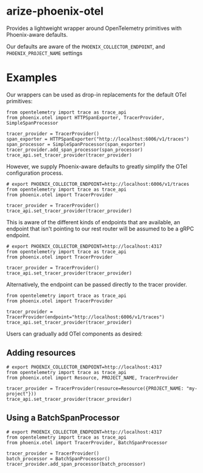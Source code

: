 # arize-phoenix-otel

Provides a lightweight wrapper around OpenTelemetry primitives with Phoenix-aware defaults.

Our defaults are aware of the `PHOENIX_COLLECTOR_ENDPOINT`, and `PHOENIX_PROJECT_NAME` settings

# Examples

Our wrappers can be used as drop-in replacements for the default OTel primitives:

```
from opentelemetry import trace as trace_api
from phoenix.otel import HTTPSpanExporter, TracerProvider, SimpleSpanProcessor

tracer_provider = TracerProvider()
span_exporter = HTTPSpanExporter("http://localhost:6006/v1/traces")
span_processor = SimpleSpanProcessor(span_exporter)
tracer_provider.add_span_processor(span_processor)
trace_api.set_tracer_provider(tracer_provider)
```

However, we supply Phoenix-aware defaults to greatly simplify the OTel configuration process.

```
# export PHOENIX_COLLECTOR_ENDPOINT=http://localhost:6006/v1/traces
from opentelemetry import trace as trace_api
from phoenix.otel import TracerProvider

tracer_provider = TracerProvider()
trace_api.set_tracer_provider(tracer_provider)
```

This is aware of the different kinds of endpoints that are available, an endpoint that isn't
pointing to our rest router will be assumed to be a gRPC endpoint.

```
# export PHOENIX_COLLECTOR_ENDPOINT=http://localhost:4317
from opentelemetry import trace as trace_api
from phoenix.otel import TracerProvider

tracer_provider = TracerProvider()
trace_api.set_tracer_provider(tracer_provider)
```

Alternatively, the endpoint can be passed directly to the tracer provider.

```
from opentelemetry import trace as trace_api
from phoenix.otel import TracerProvider

tracer_provider = TracerProvider(endpoint="http://localhost:6006/v1/traces")
trace_api.set_tracer_provider(tracer_provider)
```

Users can gradually add OTel components as desired:

## Adding resources
```
# export PHOENIX_COLLECTOR_ENDPOINT=http://localhost:4317
from opentelemetry import trace as trace_api
from phoenix.otel import Resource, PROJECT_NAME, TracerProvider

tracer_provider = TracerProvider(resource=Resource({PROJECT_NAME: "my-project"}))
trace_api.set_tracer_provider(tracer_provider)
```

## Using a BatchSpanProcessor
```
# export PHOENIX_COLLECTOR_ENDPOINT=http://localhost:4317
from opentelemetry import trace as trace_api
from phoenix.otel import TracerProvider, BatchSpanProcessor

tracer_provider = TracerProvider()
batch_processor = BatchSpanProcessor()
tracer_provider.add_span_processor(batch_processor)
```
